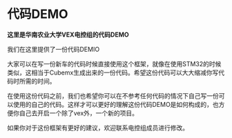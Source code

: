 # 代码DEMO
**这里是华南农业大学VEX电控组的代码DEMO**

我们在这里提供了一份代码DEMIO

大家可以在写一份新车的代码时候直接使用这个框架，就像在使用STM32的时候类似，这相当于Cubemx生成出来的一份代码。希望这份代码可以大大缩减你写代码时所需的时间。

在使用这份代码之前，我们也希望你可以在不参考任何代码的情况下自己写一份可以使用的自己的代码。这样才可以更好的理解这份代码DEMO是如何构成的，也方便你自己去开启一个除了vex外，一个新的项目。

如果你对于这份框架有更好的建议，欢迎联系电控组成员进行修改。

